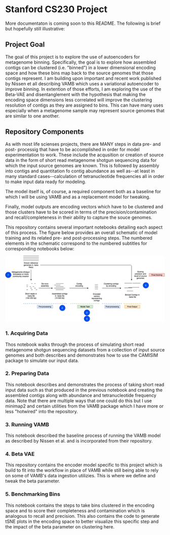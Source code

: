 # Stanford CS230 Project

More documentaton is coming soon to this README. The following is brief but hopefully still illustrative:

## Project Goal
The goal of this project is to explore the use of autoencoders for metagenome binning. Specifically, the goal is to explore how assembled contigs can be clustered (i.e. "binned") in a lower dimensional encoding space and how these bins map back to the source genomes that those contigs represent. I am building upon important and recent work published by Nissen et all describing VAMB which uses a variational autoencoder to improve binning. In extention of those efforts, I am exploring the use of the Beta-VAE and disentanglement with the hypothesis that making the encoding space dimensions less correlated will improve the clustering resolution of contigs as they are assigned to bins. This can have many uses especially when a metagenome sample may represent source genomes that are similar to one another.

## Repository Components
As with most life scienses projects, there are MANY steps in data pre- and post- processig that have to be accomplished in order for model experimentation to work. These include the acqusition or creation of source data in the form of short read metagenome shotgun sequencing data for which the input source genomes are known. This is followed by assembly into contigs and quantitation fo contig abundance as well as--at least in many standard cases--calculation of tetranucleotide frequencies all in order to make input data ready for modeling.

The model itself is, of course, a required component both as a baseline for which I will be using VAMB and as a replacement model for tweaking. 

Finally, model outputs are encoding vectors which have to be clustered and those clusters have to be scored in terms of the precision/contamination and recall/completeness in their ability to capture the souce genomes.

This repository contains several important notebooks detailing each aspect of this process. The figure below provides an overall schematic of model training and its related pre- and post-processing steps. The numbered elements in the schematic correspond to the numbered subtitles for corresponding notebooks below:

![alt text](annotated_Stanford_schematic.png "Model Workflow to Include Pre- and Post-Processing")

### 1. Acquiring Data
Thos notebook walks through the process of simulating short read metagenome shotgun sequencing datasets from a collection of input source genomes and both describes and demonstrates how to use the CAMISIM package to simulate our input data.

### 2. Preparing Data
This notebook describes and demonstrates the process of taking short read input data such as that produced in the previous notebook and creating the assembled contigs along with abundance and tetranucleotide frequency data. Note that there are multiple ways that one could do this but I use minimap2 and certain utilities from the VAMB package which I have more or less "hotwired" into the repository.

### 3. Running VAMB
This notebook described the baseline process of running the VAMB model as described by Nissen et al. and is incorporated from their repository.

### 4. Beta VAE
This repository contains the encoder model specific to this project which is build to fit into the workflow in place of VAMB while still being able to rely on some of VAMB's data ingestion utilizies. This is where we define and tweak the beta parameter.

### 5. Benchmarking Bins
This notebook contains the steps to take bins clustered in the encoding space and to score their completeness and contamination which is analogous to recall and precision. This also contains the code to generate tSNE plots in the encoding space to better visualize this specific step and the impact of the beta parameter on clustering here.